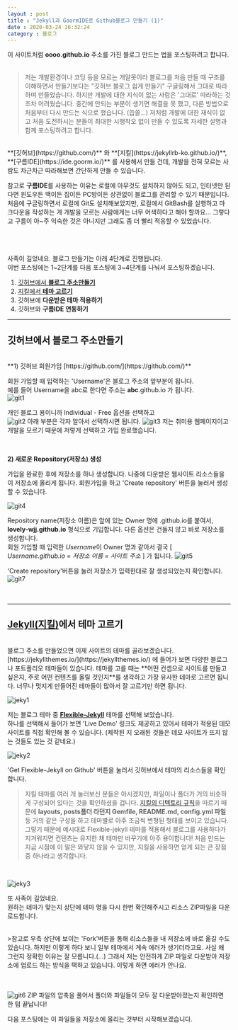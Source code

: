 ```yaml
---
layout : post
title : "Jekyll과 GoormIDE로 Github블로그 만들기 (1)"  
date : 2020-03-24 16:32:24
category : 블로그
--- 
```


이 사이트처럼 **oooo.github.io** 주소를 가진 블로그 만드는 법을 포스팅하려고 합니다.  
<br>


> 저는 개발환경이나 코딩 등을 모르는 개알못이라 블로그를 처음 만들 때 구조를 이해하면서 만들기보다는 "깃허브 블로그 쉽게 만들기" 구글링해서 그대로 따라하며 만들었습니다. 하지만 개발에 대한 지식이 없는 사람은 '그대로' 따라하는 것조차 어려웠습니다. 중간에 안되는 부분이 생기면 해결을 못 했고, 다른 방법으로 처음부터 다시 만드는 식으로 했습니다. (씁쓸...) 저처럼 개발에 대한 재식이 없고 처음 도전하시는 분들이 최대한 시행착오 없이 만들 수 있도록 자세한 설명과 함께 포스팅하려고 합니다.  

<br>
**[깃허브](https://github.com/)** 와 **[지킬](https://jekyllrb-ko.github.io/)**, **[구름IDE](https://ide.goorm.io/)** 를 사용해서 만들 건데, 개발을 전혀 모르는 사람도 차근차근 따라해보면 간단하게 만들 수 있습니다.  


참고로 **구름IDE**를 사용하는 이유는 로컬에 아무것도 설치하지 않아도 되고, 인터넷만 된다면 윈도우든 맥이든 집이든 PC방이든 상관없이 블로그를 관리할 수 있기 때문입니다. 처음에 구글링하면서 로컬에 Git도 설치해보았지만, 로컬에서 GitBash를 실행하고 마크다운을 작성하는 게 개발을 모르는 사람에게는 너무 어색하다고 해야 할까요... 그렇다고 구름이 아~주 익숙한 것은 아니지만 그래도 좀 더 빨리 적응할 수 있었습니다.

<br><br><br>
사족이 길었네요.
블로그 만들기는 아래 4단계로 진행됩니다.  
이번 포스팅에는 1~2단계를 다음 포스팅에 3~4단계를 나눠서 포스팅하겠습니다.


1) [깃허브에서 **블로그 주소만들기**](#chapter-1)   
2) [지킬에서 **테마 고르기**](#chapter-2)   
3) 깃허브에 **다운받은 테마 적용하기**  
4) 깃허브와 **구름IDE 연동하기**


 
---
<a id="chapter-1"></a>
## 깃허브에서 블로그 주소만들기  

<br>
**1) 깃허브 회원가입 [https://github.com/](https://github.com/)**  


회원 가입할 때 입력하는 'Username'은 블로그 주소의 앞부분이 됩니다.  
예를 들어 Username을 abc로 한다면 주소는 __abc__.github.io 가 됩니다.  
![git1](https://user-images.githubusercontent.com/60729752/77511884-4e4c9880-6eb5-11ea-9f69-92a4d08a28df.png)

개인 블로그 용이니까 Individual - Free 옵션을 선택하고   
![git2](https://user-images.githubusercontent.com/60729752/77513029-85bc4480-6eb7-11ea-8b58-c387044ad848.png)
아래 부분은 각자 알아서 선택하시면 됩니다. 
![git3](https://user-images.githubusercontent.com/60729752/77513037-88b73500-6eb7-11ea-96a9-1a8abbd6cfff.png)
저는 취미용 웹페이지이고 개발을 모르기 때문에 저렇게 선택하고 가입 완료했습니다.

<br>  

**2) 새로운 Repository(저장소) 생성**   

가입을 완료한 후에 저장소를 하나 생성합니다. 나중에 다운받은 웹사이트 리소스들을 이 저장소에 올리게 됩니다. 회원가입을 하고 'Create repository' 버튼을 눌러서 생성할 수 있습니다. 

![git4](https://user-images.githubusercontent.com/60729752/77614302-19514c00-6f70-11ea-9fc9-dce5ce3ca93e.png)


Repository name(저장소 이름)은 앞에 있는 Owner 명에 .github.io를 붙여서, **lovely-wjj.github.io** 형식으로 기입합니다. 다른 옵션은 건들지 않고 바로 저장소를 생성합니다.  
회원 가입할 때 입력한 *Username*이 Owner 명과 같아서 결국 [ *Username.github.io = 저장소 이름 = 사이트 주소* ] 가 됩니다. 
![git5](https://user-images.githubusercontent.com/60729752/77614318-1ce4d300-6f70-11ea-8321-7c49986e6477.png)

'Create repository'버튼을 눌러 저장소가 입력한대로 잘 생성되었는지 확인합니다. 
![git7](https://user-images.githubusercontent.com/60729752/77620423-b1a1fd80-6f7d-11ea-9f2d-5fae0ecc8b43.png)
<br><br><br>


---
<a id="chapter-2"></a>
## [Jekyll(지킬)](https://jekyllrb-ko.github.io/)에서 테마 고르기  

<br>
블로그 주소를 만들었으면 이제 사이트의 테마를 골라보겠습니다.   [https://jekyllthemes.io/](https://jekyllthemes.io/) 에 들어가 보면 다양한 블로그나 포트폴리오 테마들이 있습니다. 테마를 고를 때는 **어떤 컨셉으로 사이트를 만들고 싶은지, 주로 어떤 컨텐츠를 올릴 것인지**를 생각하고 가장 유사한 테마로 고르면 됩니다. 너무나 멋지게 만들어진 테마들이 많아서 잘 고르기만 하면 됩니다.    


![jeky1](https://user-images.githubusercontent.com/60729752/77527891-56660180-6ed0-11ea-8c3d-4cf7e337c7a8.png)

저는 블로그 테마 중 **[Flexible-Jekyll](https://jekyllthemes.io/theme/flexible-jekyll)** 테마를 선택해 보았습니다.  
하나를 선택해서 들어가 보면 'Live Demo' 링크도 제공하고 있어서 테마가 적용된 데모 사이트를 직접 확인해 볼 수 있습니다. (제작된 지 오래된 것들은 데모 사이트가 뜨지 않는 것들도 있는 것 같네요.)  

![jeky2](https://user-images.githubusercontent.com/60729752/77553971-d2743f80-6ef8-11ea-85c9-3754a56208f5.png)

'Get Flexible-Jekyll on Github' 버튼을 눌러서 깃허브에서 테마의 리소스들을 확인합니다.



> 지킬 테마를 여러 개 눌러보신 분들은 아시겠지만, 파일이나 폴더가 거의 비슷하게 구성되어 있다는 것을 확인하셨을 겁니다. [지킬의 디텍토리 규칙](https://jekyllrb-ko.github.io/docs/structure/)을 따르기 때문에 **layouts, posts폴더 라던지 Gemfile, README.md, config.yml 파일** 등 거의 같은 구성을 하고 테마별로 아주 조금씩 변형된 형태를 보이고 있습니다. 그렇기 때문에 예시대로 Flexible-jekyll 테마를 적용해서 블로그를 사용하다가 지겨워지면 컨텐츠는 유지한 채 테마만 바꾸기에 아주 용이합니다! 처음 만드는 지금 시점에 이 말은 와닿지 않을 수 있지만, 지킬을 사용하면 얻게 되는 큰 장점 중 하나라고 생각합니다.  

<br>


![jeky3](https://user-images.githubusercontent.com/60729752/77553983-d6a05d00-6ef8-11ea-852b-d5bce949ee72.png)

또 사족이 길었네요.  
원하는 테마가 맞는지 상단에 테마 명을 다시 한번 확인해주시고 리소스 ZIP파일을 다운로드합니다.

<br>
>참고로 우측 상단에 보이는 'Fork'버튼을 통해 리소스들을 내 저장소에 바로 옮길 수도 있습니다. 하지만 이렇게 하다 보니 일부 테마에서 계속 에러가 생기더라고요. 사실 왜 그런지 정확한 이유는 잘 모릅니다.(...) 그래서 저는 안전하게 ZIP 파일로 다운받아 저장소에 업로드 하는 방식을 택하고 있습니다. 이렇게 하면 에러가 안나요.

<br><br>
![git6](https://user-images.githubusercontent.com/60729752/77620317-78698d80-6f7d-11ea-911a-fa957a69d342.png)
ZIP 파일의 압축을 풀어서 폴더와 파일들이 모두 잘 다운받아졌는지 확인하면 한 텀 끝납니다!  


다음 포스팅에는 이 파일들을 저장소에 올리는 것부터 시작해보겠습니다.  




